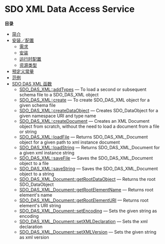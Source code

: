 SDO XML Data Access Service
===========================

**目录**

-   [简介](/intro/sdo-das-xml.html)
-   [安装／配置](/sdo-das-xml/setup.html)
    -   [需求](/sdo-das-xml/setup.html#需求)
    -   [安装](/sdo-das-xml/setup.html#安装)
    -   [运行时配置](/sdo-das-xml/setup.html#运行时配置)
    -   [资源类型](/sdo-das-xml/setup.html#资源类型)
-   [预定义常量](/sdo-das-xml/constants.html)
-   [范例](/sdo-das-xml/examples.html)
-   [SDO DAS XML 函数](/ref/sdo-das-xml.html)
    -   [SDO\_DAS\_XML::addTypes](/ref/sdo-das-xml.html#SDO_DAS_XML::addTypes)
        — To load a second or subsequent schema file to a SDO\_DAS\_XML
        object
    -   [SDO\_DAS\_XML::create](/ref/sdo-das-xml.html#SDO_DAS_XML::create)
        — To create SDO\_DAS\_XML object for a given schema file
    -   [SDO\_DAS\_XML::createDataObject](/ref/sdo-das-xml.html#SDO_DAS_XML::createDataObject)
        — Creates SDO\_DataObject for a given namespace URI and type
        name
    -   [SDO\_DAS\_XML::createDocument](/ref/sdo-das-xml.html#SDO_DAS_XML::createDocument)
        — Creates an XML Document object from scratch, without the need
        to load a document from a file or string
    -   [SDO\_DAS\_XML::loadFile](/ref/sdo-das-xml.html#SDO_DAS_XML::loadFile)
        — Returns SDO\_DAS\_XML\_Document object for a given path to xml
        instance document
    -   [SDO\_DAS\_XML::loadString](/ref/sdo-das-xml.html#SDO_DAS_XML::loadString)
        — Returns SDO\_DAS\_XML\_Document for a given xml instance
        string
    -   [SDO\_DAS\_XML::saveFile](/ref/sdo-das-xml.html#SDO_DAS_XML::saveFile)
        — Saves the SDO\_DAS\_XML\_Document object to a file
    -   [SDO\_DAS\_XML::saveString](/ref/sdo-das-xml.html#SDO_DAS_XML::saveString)
        — Saves the SDO\_DAS\_XML\_Document object to a string
    -   [SDO\_DAS\_XML\_Document::getRootDataObject](/ref/sdo-das-xml.html#SDO_DAS_XML_Document::getRootDataObject)
        — Returns the root SDO\_DataObject
    -   [SDO\_DAS\_XML\_Document::getRootElementName](/ref/sdo-das-xml.html#SDO_DAS_XML_Document::getRootElementName)
        — Returns root element's name
    -   [SDO\_DAS\_XML\_Document::getRootElementURI](/ref/sdo-das-xml.html#SDO_DAS_XML_Document::getRootElementURI)
        — Returns root element's URI string
    -   [SDO\_DAS\_XML\_Document::setEncoding](/ref/sdo-das-xml.html#SDO_DAS_XML_Document::setEncoding)
        — Sets the given string as encoding
    -   [SDO\_DAS\_XML\_Document::setXMLDeclaration](/ref/sdo-das-xml.html#SDO_DAS_XML_Document::setXMLDeclaration)
        — Sets the xml declaration
    -   [SDO\_DAS\_XML\_Document::setXMLVersion](/ref/sdo-das-xml.html#SDO_DAS_XML_Document::setXMLVersion)
        — Sets the given string as xml version
